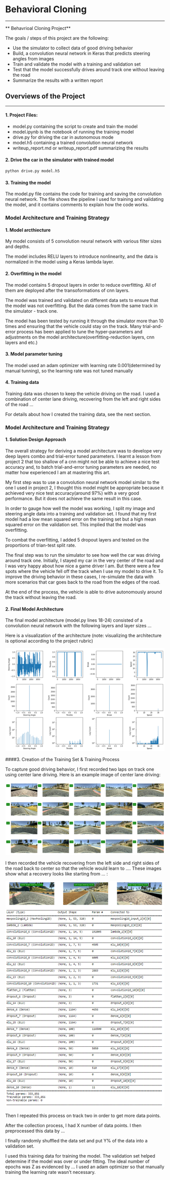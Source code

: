 # **Behavioral Cloning** 

---

** Behavrioal Cloning Project**

The goals / steps of this project are the following:
* Use the simulator to collect data of good driving behavior
* Build, a convolution neural network in Keras that predicts steering angles from images
* Train and validate the model with a training and validation set
* Test that the model successfully drives around track one without leaving the road
* Summarize the results with a written report

[//]: # (Image References)

[image1]: ./examples/EDA1.png "Model Visualization"
[image2]: ./examples/EDA2.png "Grayscaling"
[image3]: ./examples/EDA3.png "Recovery Image"
[image4]: ./examples/EDA4.png "Recovery Image"


## Overviews of the Project

---

#### 1. Project Files:
* model.py containing the script to create and train the model
* model.ipynb is the notebook of running the training model
* drive.py for driving the car in autonomous mode
* model.h5 containing a trained convolution neural network 
* writeup_report.md or writeup_report.pdf summarizing the results

#### 2. Drive the car in the simulator with trained model
```sh
python drive.py model.h5
```

#### 3. Training the model

The model.py file contains the code for training and saving the convolution neural network. The file shows the pipeline I used for training and validating the model, and it contains comments to explain how the code works.

### Model Architecture and Training Strategy

#### 1. Model arcthiecture

My model consists of 5 convolution neural network with various filter sizes and depths.

The model includes RELU layers to introduce nonlinearity, and the data is normalized in the model using a Keras lambda layer. 

#### 2. Overfitting in the model

The model contains 5 dropout layers in order to reduce overfitting. All of them are deployed after the transoformations of cnn layers.

The model was trained and validated on different data sets to ensure that the model was not overfitting. But the data comes from the same track in the simulator - track one. 

The model has been tested by running it through the simulator more than 10 times and ensuring that the vehicle could stay on the track. Many trial-and-error process has been applied to tune the hyper-parameters and adjustments on the model architecture(overfitting-reduction layers, cnn layers and etc.)

#### 3. Model parameter tuning

The model used an adam optimizer with learning rate 0.001(determined by manual tunning), so the learning rate was not tuned manually 

#### 4. Training data

Training data was chosen to keep the vehicle driving on the road. I used a combination of center lane driving, recovering from the left and right sides of the road ... 

For details about how I created the training data, see the next section. 

### Model Architecture and Training Strategy

#### 1. Solution Design Approach

The overall strategy for deriving a model architecture was to develope very deep layers combo and trial-error tuned parameters. I learnt a lesson from project 2 that too shallow of a cnn might not be able to achieve a nice test accuracy and, to batch trial-and-error tuning parameters are needed, no matter how experienced I am at mastering this art.

My first step was to use a convolution neural network model similar to the one I used in project 2, I thought this model might be appropriate because it achieved very nice test accuracy(around 97%) with a very good performance. But it does not achieve the same result in this case.

In order to gauge how well the model was working, I split my image and steering angle data into a training and validation set. I found that my first model had a low mean squared error on the training set but a high mean squared error on the validation set. This implied that the model was overfitting. 

To combat the overfitting, I added 5 dropout layers and tested on the proportions of trian-test split rate.

The final step was to run the simulator to see how well the car was driving around track one. Initially, I stayed my car in the very center of the road and I was very happy about how nice a game driver I am. But there were a few spots where the vehicle fell off the track when I use my model to drive it. To improve the driving behavior in these cases, I re-simulate the data with more scenarios that car goes back to the road from the edges of the road.

At the end of the process, the vehicle is able to drive autonomously around the track without leaving the road.


#### 2. Final Model Architecture

The final model architecture (model.py lines 18-24) consisted of a convolution neural network with the following layers and layer sizes ...

Here is a visualization of the architecture (note: visualizing the architecture is optional according to the project rubric)

![alt text][image1]

####3. Creation of the Training Set & Training Process

To capture good driving behavior, I first recorded two laps on track one using center lane driving. Here is an example image of center lane driving:

![alt text][image2]

I then recorded the vehicle recovering from the left side and right sides of the road back to center so that the vehicle would learn to .... These images show what a recovery looks like starting from ... :

![alt text][image3]
![alt text][image4]

Then I repeated this process on track two in order to get more data points.


After the collection process, I had X number of data points. I then preprocessed this data by ...


I finally randomly shuffled the data set and put Y% of the data into a validation set. 

I used this training data for training the model. The validation set helped determine if the model was over or under fitting. The ideal number of epochs was Z as evidenced by ... I used an adam optimizer so that manually training the learning rate wasn't necessary.
